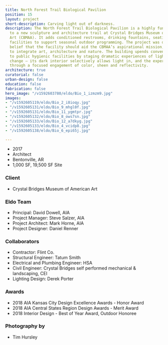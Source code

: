 ```yaml
---
title: North Forest Trail Biological Pavilion
position: 15
layout: project
short-description: Carving light out of darkness.
description: The North Forest Trail Biological Pavilion is a highly functional addition
  to a new sculpture and architecture trail at Crystal Bridges Museum of American
  Art (CBMAA). It adds conditioned restrooms, drinking fountains, seating and maintenance
  facilities to support seasonal outdoor programming. The project was driven by the
  belief that the facility should aid the CBMAA’s aspirational mission, which seeks
  to integrate art, architecture and nature. The building upends conventional approaches
  to public hygienic facilities by staging dramatic experiences of light and seasonal
  change — its dark interior selectively allows light in, and the experience is heightened
  through a focused engagement of color, sheen and reflectivity.
architecture: true
curatorial: false
urban-design: false
education: false
fabrication: false
hero_image: "/v1592603780/eldo/Bio_1_izmzm9.jpg"
images:
- "/v1592605119/eldo/Bio_2_i8ioqy.jpg"
- "/v1592605131/eldo/Bio_9_mhgl0f.jpg"
- "/v1592605131/eldo/Bio_11_ygmtpr.jpg"
- "/v1592605132/eldo/Bio_8_ows7sn.jpg"
- "/v1592605133/eldo/Bio_12_a7dkyg.jpg"
- "/v1592605133/eldo/Bio_4_vcidp8.jpg"
- "/v1592605138/eldo/Bio_6_epi65j.jpg"

---
```

- 2017
- Architect
- Bentonville, AR
- 1,000 SF, 19,500 SF Site

### Client
- Crystal Bridges Museum of American Art

### Eldo Team
- Principal: David Dowell, AIA
- Project Manager: Steve Salzer, AIA
- Project Architect: Mark Horne, AIA
- Project Designer: Daniel Renner

### Collaborators
- Contractor: Flint Co.
- Structural Engineer: Tatum Smith
- Electrical and Plumbing Engineer: HSA
- Civil Engineer: Crystal Bridges self performed mechanical & landscaping, CEI
- Lighting Design: Derek Porter

### Awards
- 2018 AIA Kansas City Design Excellence Awards - Honor Award
- 2018 AIA Central States Region Design Awards - Merit Award
- 2018 Interior Design - Best of Year Award, Outdoor Honoree

### Photography by
- Tim Hursley